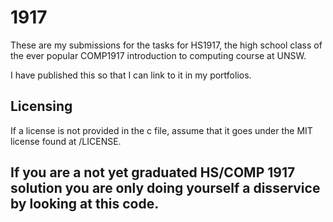 # 1917
These are my submissions for the tasks for HS1917, the high school class of the ever popular COMP1917 introduction to computing course at UNSW.

I have published this so that I can link to it in my portfolios.

## Licensing
If a license is not provided in the c file, assume that it goes under the MIT license found at /LICENSE.

## If you are a not yet graduated HS/COMP 1917 solution you are only doing yourself a disservice by looking at this code.
